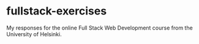 # fullstack-exercises
My responses for the online Full Stack Web Development course from the University of Helsinki.
